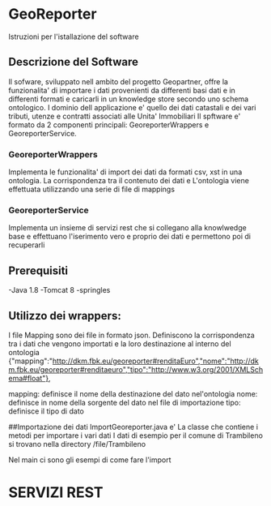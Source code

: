 # GeoReporter
Istruzioni per l'istallazione del software

## Descrizione del Software
Il sofware, sviluppato nell ambito del progetto Geopartner, offre la funzionalita' di importare i dati provenienti da differenti basi dati e in differenti formati e caricarli in un knowledge store secondo uno schema ontologico.
I dominio dell applicazione e' quello dei dati catastali e dei vari tributi, utenze e contratti associati alle Unita' Immobiliari
Il spftware e' formato da 2 componenti principali: GeoreporterWrappers e GeoreporterService.

### GeoreporterWrappers
Implementa le funzionalita' di import dei dati da formati csv,  xst in una ontologia. La corrispondenza tra il contenuto dei dati e L'ontologia viene effettuata utilizzando una serie di file di mappings

### GeoreporterService
Implementa un insieme di servizi rest che si collegano alla knowlwedge base e effettuano l'iserimento vero e proprio dei dati e permettono poi di recuperarli 


## Prerequisiti

-Java 1.8
-Tomcat 8
-springles
## Utilizzo dei wrappers:
I file Mapping sono dei file in formato json.
Definiscono la corrispondenza tra i dati che vengono importati e la loro destinazione al interno del ontologia
{"mapping":"http://dkm.fbk.eu/georeporter#renditaEuro","nome":"http://dkm.fbk.eu/georeporter#renditaeuro","tipo":"http://www.w3.org/2001/XMLSchema#float"},

mapping: definisce il nome della destinazione del dato nel'ontologia
nome: definisce in nome della sorgente del dato nel file di importazione
tipo: definisce il tipo di dato

##Importazione dei dati
ImportGeoreporter.java e' La classe che contiene i metodi per importare i vari dati
I dati di esempio  per il comune di Trambileno si trovano nella directory
/file/Trambileno

Nel main ci sono gli esempi di come fare l'import
# SERVIZI REST

